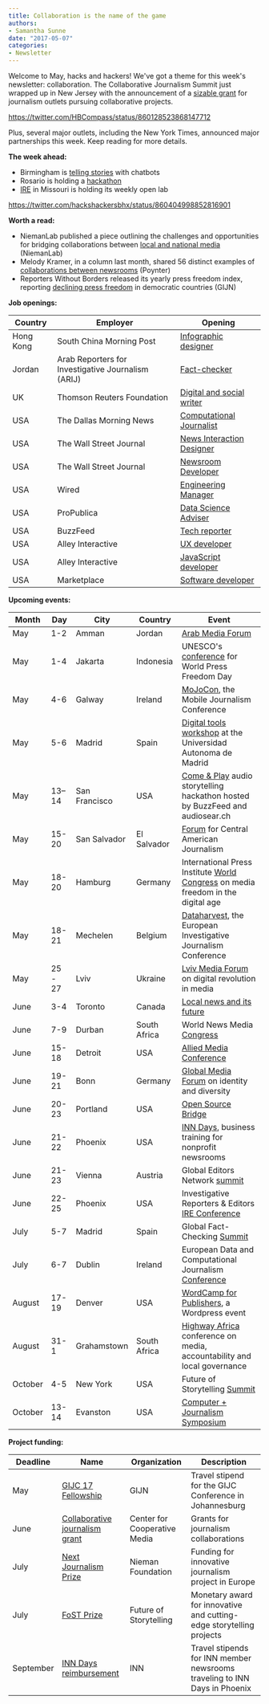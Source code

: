 ```yaml
---
title: Collaboration is the name of the game
authors:
- Samantha Sunne
date: "2017-05-07"
categories:
- Newsletter
---
```


Welcome to May, hacks and hackers! We've got a theme for this week's newsletter: collaboration. The Collaborative Journalism Summit just wrapped up in New Jersey with the announcement of a [sizable grant](http://centerforcooperativemedia.org/open-call-for-collaborative-reporting-projects-unveiled-at-collaborative-journalism-summit-heres-how-to-apply/) for journalism outlets pursuing collaborative projects.

https://twitter.com/HBCompass/status/860128523868147712

Plus, several major outlets, including the New York Times, announced major partnerships this week. Keep reading for more details.

**The week ahead:**

* Birmingham is [telling stories](https://www.meetup.com/Hacks-Hackers-Birmingham/events/239667373/) with chatbots
* Rosario is holding a [hackathon](https://www.meetup.com/Hacks-Hackers-Rosario/events/239354341/)
* [IRE](http://www.meetup.com/hackshackersIRE/) in Missouri is holding its weekly open lab

https://twitter.com/hackshackersbhx/status/860404998852816901

**Worth a read:**

* NiemanLab published a piece outlining the challenges and opportunities for bridging collaborations between [local and national media](http://www.niemanlab.org/2017/05/hands-across-america-how-to-make-localnational-journalism-collaborations-work/) (NiemanLab)
* Melody Kramer, in a column last month, shared 56 distinct examples of [collaborations between newsrooms](https://www.poynter.org/2017/journalists-around-the-world-are-working-together-more-than-ever-here-are-56-examples/455494/) (Poynter)
* Reporters Without Borders released its yearly press freedom index, reporting [declining press freedom](http://gijn.org/2017/04/27/rsfs-press-freedom-index-media-freedom-falling-in-democracies/?mc_cid=44cda3c324&mc_eid=819f761f16) in democratic countries (GIJN)

**Job openings:**

| Country | Employer | Opening |
| ------ | -------- | ----------- |
Hong Kong | South China Morning Post | [Infographic designer](http://www.cpjobs.com/hk/job/infographic-designer-ref-cjy-ed-id-1729860)
Jordan | Arab Reporters for Investigative Journalism (ARIJ) | [Fact-checker](http://en.arij.net/2017/05/02/researcherfact-checker/)
UK | Thomson Reuters Foundation | [Digital and social writer](https://www.journalism.co.uk/media-jobs/digital-and-social-writer-the-independent-evening-standard/s75/a703311/)
USA | The Dallas Morning News | [Computational Journalist](http://ire.org/jobs/job/1014/)
USA | The Wall Street Journal | [News Interaction Designer](http://snd.org/jobs/view/news-interaction-designer/)
USA | The Wall Street Journal | [Newsroom Developer](http://snd.org/jobs/view/newsroom-developer/)
USA | Wired | [Engineering Manager](https://condenast.avature.net/careers/JobDetail/San-Francisco-California-Engineering-Manager-WIRED/7118)
USA | ProPublica | [Data Science Adviser](https://www.propublica.org/atpropublica/item/propublica-is-hiring-a-data-science-adviser)
USA | BuzzFeed | [Tech reporter](https://www.buzzfeed.com/about/jobs?gh_jid=679578)
USA | Alley Interactive | [UX developer](http://jobs.alleyinteractive.com/apply/D379ztK9PN/UX-Developer)
USA | Alley Interactive | [JavaScript developer](http://jobs.alleyinteractive.com/apply/Af0oyOrXrG/JavaScript-Application-Developer)
USA | Marketplace | [Software developer](https://americanpublicmedia.applicantpro.com/jobs/558721.html)

**Upcoming events:**

| Month | Day | City | Country | Event |
| ----- | --- | ---- | ------- | ----- |
May | 1-2 | Amman | Jordan | [Arab Media Forum](http://www.arabmediaforum.ae/en/media-center/press-releases/registration-opens-for-the-16th-arab-media-forum.aspx)
May | 1-4 | Jakarta | Indonesia | UNESCO's [conference](http://en.unesco.org/wpfd) for World Press Freedom Day
May | 4-6 | Galway | Ireland | [MoJoCon](https://mojocon.rte.ie/), the Mobile Journalism Conference
May | 5-6 | Madrid | Spain | [Digital tools workshop](https://blog.coralproject.net/open-positions/) at the Universidad Autonoma de Madrid
May | 13–14 | San Francisco | USA| [Come & Play](http://comeandplay.org/) audio storytelling hackathon hosted by BuzzFeed and audiosear.ch
May | 15-20 | San Salvador | El Salvador | [Forum](http://forocap.elfaro.net/es/2016) for Central American Journalism
May | 18-20 | Hamburg | Germany | International Press Institute [World Congress](https://ipiwoco2017.sched.com/list/descriptions/) on media freedom in the digital age
May | 18-21 | Mechelen | Belgium | [Dataharvest](http://journalismfund.eu/event/eijc-dataharvest-2017-mechelen), the European Investigative Journalism Conference
May | 25 - 27 | Lviv | Ukraine | [Lviv Media Forum](http://lvivmediaforum.com/2017/en/about/) on digital revolution in media
June | 3-4 | Toronto | Canada | [Local news and its future](http://localnews.journalism.ryerson.ca/)
June | 7-9 | Durban | South Africa | World News Media [Congress](https://events.wan-ifra.org/events/world-news-media-congress-2017)
June | 15-18 | Detroit | USA | [Allied Media Conference](https://www.alliedmedia.org/amc)
June | 19-21 | Bonn | Germany | [Global Media Forum](http://www.dw.com/en/global-media-forum/global-media-forum/s-101219) on identity and diversity
June | 20-23 | Portland | USA | [Open Source Bridge](http://opensourcebridge.org/)
June | 21-22 | Phoenix | USA | [INN Days](https://www.eventbrite.com/e/inn-days-2017-growing-the-business-of-nonprofit-news-tickets-33152766818), business training for nonprofit newsrooms
June | 21-23 | Vienna | Austria | Global Editors Network [summit](https://events.bizzabo.com/201051/page/1009031/gen-summit-2017)
June | 22-25 | Phoenix | USA | Investigative Reporters & Editors [IRE Conference]([http://www.ire.org/conferences/ire2017/](http://www.ire.org/conferences/ire2017/))
July | 5-7 | Madrid | Spain | Global Fact-Checking [Summit](http://about.poynter.org/node/102080)
July | 6-7 | Dublin | Ireland | European Data and Computational Journalism [Conference](http://datajconf.com/)
August | 17-19 | Denver | USA | [WordCamp for Publishers](https://2017-denver.journalist.wordcamp.org/), a Wordpress event
August | 31-1 | Grahamstown | South Africa | [Highway Africa](http://highwayafrica.ru.ac.za/) conference on media, accountability and local governance
October | 4-5 | New York | USA | Future of Storytelling [Summit](https://futureofstorytelling.org/summit)
October | 13-14 | Evanston | USA | [Computer + Journalism Symposium](http://cj2017.northwestern.edu/)

**Project funding:**

| Deadline | Name | Organization | Description |
| -------- | ---- | ------------ | ----- |
May | [GIJC 17 Fellowship](http://gijn.org/2017/03/01/fellowships-to-attend-the-global-investigative-journalism-conference/) | GIJN | Travel stipend for the GIJC Conference in Johannesburg
June | [Collaborative journalism grant](http://centerforcooperativemedia.org/open-call-for-collaborative-reporting-projects-unveiled-at-collaborative-journalism-summit-heres-how-to-apply/) | Center for Cooperative Media | Grants for journalism collaborations
July | [Next Journalism Prize](http://www.nextjournalism.eu/en/) | Nieman Foundation | Funding for innovative journalism project in Europe
July | [FoST Prize](https://futureofstorytelling.org/story/2017-fost-prize-submissions-are-open) | Future of Storytelling | Monetary award for innovative and cutting-edge storytelling projects
September | [INN Days reimbursement](https://form.jotform.com/60836014737961) | INN | Travel stipends for INN member newsrooms traveling to INN Days in Phoenix

